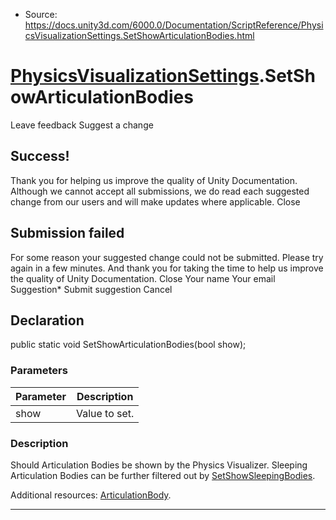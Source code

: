 * Source: https://docs.unity3d.com/6000.0/Documentation/ScriptReference/PhysicsVisualizationSettings.SetShowArticulationBodies.html

#  [PhysicsVisualizationSettings](https://docs.unity3d.com/6000.0/Documentation/ScriptReference/PhysicsVisualizationSettings.html).SetShowArticulationBodies
Leave feedback
Suggest a change
## Success!
Thank you for helping us improve the quality of Unity Documentation. Although we cannot accept all submissions, we do read each suggested change from our users and will make updates where applicable.
Close
## Submission failed
For some reason your suggested change could not be submitted. Please <a>try again</a> in a few minutes. And thank you for taking the time to help us improve the quality of Unity Documentation.
Close
Your name Your email Suggestion* Submit suggestion
Cancel
## Declaration
public static void SetShowArticulationBodies(bool show); 
### Parameters
Parameter | Description  
---|---  
show | Value to set.  
### Description
Should Articulation Bodies be shown by the Physics Visualizer.
Sleeping Articulation Bodies can be further filtered out by [SetShowSleepingBodies](https://docs.unity3d.com/6000.0/Documentation/ScriptReference/PhysicsVisualizationSettings.SetShowSleepingBodies.html).  
  
Additional resources: [ArticulationBody](https://docs.unity3d.com/6000.0/Documentation/ScriptReference/ArticulationBody.html).
* * *
